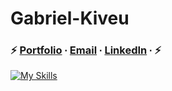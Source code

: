 # Gabriel-Kiveu
###  ⚡️ [Portfolio](https://mccnick.github.io/) ∙ [Email](mailto:gabek964@iastate.edu) ∙ [LinkedIn](https://www.linkedin.com/in/gabriel-kiveu) ∙  ⚡
[![My Skills](https://skillicons.dev/icons?i=java,eclipse,c,&theme=dark)](https://skillicons.dev)
